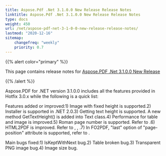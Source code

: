 ```yaml
---
title: Aspose.Pdf .Net 3.1.0.0 New Release Release Notes
linktitle: Aspose.Pdf .Net 3.1.0.0 New Release Release Notes
type: docs
weight: 450
url: /net/aspose-pdf-net-3-1-0-0-new-release-release-notes/
lastmod: "2020-12-16"
sitemap:
    changefreq: "weekly"
    priority: 0.7
---
```


{{% alert color="primary" %}} 

This page contains release notes for [Aspose.PDF .Net 3.1.0.0 New Release](http://www.aspose.com/downloads/pdf/net/new-releases/aspose.pdf-.net-3.1.0.0-new-release/)

{{% /alert %}} 

Aspose.PDF for .NET version 3.1.0.0 includes all the features provided in Hotfix 3.0.x while the following is a quick list: 

Features added or improved:1) Image with fixed height is supported.2) Installer is supported in .NET 2.0.3) Getting text height is supported. A new method GetTextHeight() is added into Text class.4) Performance for table and image is improved.5) Roman page number is supported. Refer to .6) HTML2PDF is improved. Refer to , , .7) In FO2PDF, "last" option of "page-position" attribute is supported, refer to . 

Main bugs fixed:1) IsKeptWithNext bug.2) Table broken bug.3) Transparent PNG image bug.4) Image size bug.
